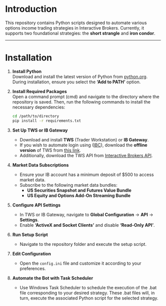 # Introduction

This repository contains Python scripts designed to automate various options income trading strategies in Interactive Brokers. Currently, it supports two foundational strategies: the **short strangle** and **iron condor**.

---

# Installation

1. **Install Python**  
   Download and install the latest version of Python from [python.org](https://www.python.org/downloads/). During installation, ensure you select the **‘Add to PATH’** option.

2. **Install Required Packages**  
   Open a command prompt (cmd) and navigate to the directory where the repository is saved. Then, run the following commands to install the necessary dependencies:

   ```bash
   cd /path/to/directory
   pip install -r requirements.txt
   ```

3. **Set Up TWS or IB Gateway**  
   - Download and install **TWS** (Trader Workstation) or **IB Gateway**.  
   - If you wish to automate login using ([IBC](https://github.com/IbcAlpha/IBC)), download the **offline version** of TWS from [this link](https://www.ibtws.com/en/trading/tws-offline-stable.php).  
   - Additionally, download the TWS API from [Interactive Brokers API](https://interactivebrokers.github.io/).

4. **Market Data Subscriptions**  
   - Ensure your IB account has a minimum deposit of $500 to access market data.  
   - Subscribe to the following market data bundles:  
     - **US Securities Snapshot and Futures Value Bundle**  
     - **US Equity and Options Add-On Streaming Bundle**

5. **Configure API Settings**  
   - In TWS or IB Gateway, navigate to **Global Configuration** → **API** → **Settings**.  
   - Enable **‘ActiveX and Socket Clients’** and disable **‘Read-Only API’**.

6. **Run Setup Script**  
   - Navigate to the repository folder and execute the setup script.

7. **Edit Configuration**  
   - Open the `config.ini` file and customize it according to your preferences.

8. **Automate the Bot with Task Scheduler**  
   - Use Windows Task Scheduler to schedule the execution of the .bat file corresponding to your desired strategy. These .bat files will, in turn, execute the associated Python script for the selected strategy.
